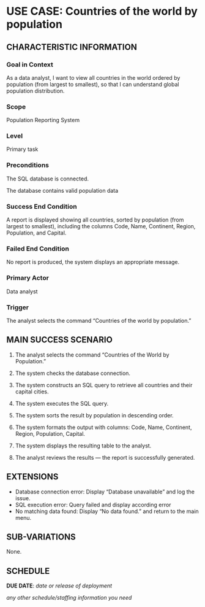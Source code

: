 # USE CASE: Countries of the world by population

## CHARACTERISTIC INFORMATION

### Goal in Context


As a data analyst, I want to view all countries in the world ordered by population (from largest to smallest), so that I can understand global population distribution.


### Scope

Population Reporting System

### Level

Primary task

### Preconditions

The SQL database is connected.

The database contains valid population data

### Success End Condition

A report is displayed showing all countries, sorted by population (from largest to smallest), including the columns Code, Name, Continent, Region, Population, and Capital.

### Failed End Condition

No report is produced, the system displays an appropriate message.

### Primary Actor

Data analyst

### Trigger

The analyst selects the command “Countries of the world by population.”

## MAIN SUCCESS SCENARIO

1. The analyst selects the command “Countries of the World by Population.”

2. The system checks the database connection.

3. The system constructs an SQL query to retrieve all countries and their capital cities.

4. The system executes the SQL query.

5. The system sorts the result by population in descending order.

6. The system formats the output with columns: Code, Name, Continent, Region, Population, Capital.

7. The system displays the resulting table to the analyst.

8. The analyst reviews the results — the report is successfully generated.

## EXTENSIONS

- Database connection error: Display “Database unavailable” and log the issue.
- SQL execution error: Query failed and display according error
- No matching data found: Display “No data found.” and return to the main menu.

## SUB-VARIATIONS

None.

## SCHEDULE

**DUE DATE**: *date or release of deployment*

*any other schedule/staffing information you need*